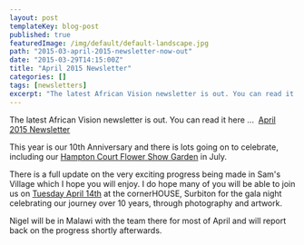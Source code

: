 ```yaml
---
layout: post
templateKey: blog-post
published: true
featuredImage: /img/default/default-landscape.jpg
path: "2015-03-april-2015-newsletter-now-out"
date: "2015-03-29T14:15:00Z"
title: "April 2015 Newsletter"
categories: []
tags: [newsletters]
excerpt: "The latest African Vision newsletter is out. You can read it here ...  April 2015 NewsletterThis ye..."
---
```


The latest African Vision newsletter is out. You can read it here ...  [April 2015 Newsletter](https://f000.backblazeb2.com/file/avm-wp-uploads/2015/03/April-AVM-Newsletter-2015.pdf "April 2015 Newsletter")

This year is our 10th Anniversary and there is lots going on to celebrate, including our [Hampton Court Flower Show Garden](https://www.africanvision.org.uk/get-involved/garden/ "Hampton Court Flower Show 2015 Garden") in July.

There is a full update on the very exciting progress being made in Sam's Village which I hope you will enjoy. I do hope many of you will be able to join us on [Tuesday April 14th](https://www.africanvision.org.uk/event/gala-evening-to-mark-10-years/ "Gala Evening to mark 10 years…") at the cornerHOUSE, Surbiton for the gala night celebrating our journey over 10 years, through photography and artwork.

Nigel will be in Malawi with the team there for most of April and will report back on the progress shortly afterwards.
